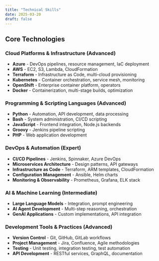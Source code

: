 ```yaml
---
title: "Technical Skills"
date: 2025-03-20
draft: false
---
```


## Core Technologies

### Cloud Platforms & Infrastructure (Advanced)
- **Azure** - DevOps pipelines, resource management, IaC deployment
- **AWS** - EC2, S3, Lambda, CloudFormation
- **Terraform** - Infrastructure as Code, multi-cloud provisioning
- **Kubernetes** - Container orchestration, service mesh, monitoring
- **OpenShift** - Enterprise container platform, operators
- **Docker** - Containerization, multi-stage builds, optimization

### Programming & Scripting Languages (Advanced)
- **Python** - Automation, API development, data processing
- **Bash** - System administration, CI/CD scripting
- **JavaScript** - Frontend integration, Node.js backends
- **Groovy** - Jenkins pipeline scripting
- **PHP** - Web application development

### DevOps & Automation (Expert)
- **CI/CD Pipelines** - Jenkins, Spinnaker, Azure DevOps
- **Microservices Architecture** - Design patterns, API gateways
- **Infrastructure as Code** - Terraform, ARM templates, CloudFormation
- **Configuration Management** - Ansible, Helm charts
- **Monitoring & Observability** - Prometheus, Grafana, ELK stack

### AI & Machine Learning (Intermediate)
- **Large Language Models** - Integration, prompt engineering
- **AI Agent Development** - Multi-step reasoning, orchestration
- **GenAI Applications** - Custom implementations, API integration

### Development Tools & Practices (Advanced)
- **Version Control** - Git, GitHub, GitLab workflows
- **Project Management** - Jira, Confluence, Agile methodologies
- **Testing** - Unit testing, integration testing, test automation
- **API Development** - RESTful services, GraphQL, documentation

